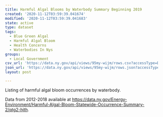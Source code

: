 ```yaml
---
title: Harmful Algal Blooms by Waterbody Summary Beginning 2019
created: '2020-11-12T03:59:39.041674'
modified: '2020-11-12T03:59:39.041683'
state: active
type: dataset
tags:
  - Blue Green Algal
  - Harmful Algal Bloom
  - Health Concerns
  - Waterbodies In Nys
groups:
  - Local Government
csv_url: 'https://data.ny.gov/api/views/95my-wijm/rows.csv?accessType=DOWNLOAD'
json_url: 'https://data.ny.gov/api/views/95my-wijm/rows.json?accessType=DOWNLOAD'
layout: post

---
```

Listing of harmful algal bloom occurrences by waterbody.

Data from 2012-2018 available at https://data.ny.gov/Energy-Environment/Harmful-Algal-Bloom-Statewide-Occurrence-Summary-2/qtg2-hjth.
